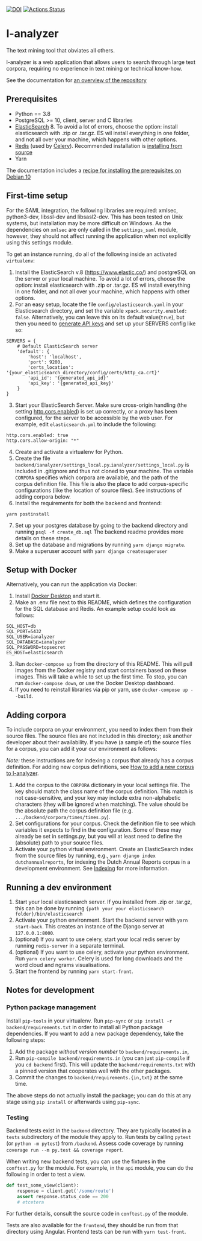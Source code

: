 [![DOI](https://zenodo.org/badge/DOI/10.5281/zenodo.8064133.svg)](https://doi.org/10.5281/zenodo.8064133)
[![Actions Status](https://github.com/UUDigitalHumanitiesLab/I-analyzer/workflows/Unit%20tests/badge.svg)](https://github.com/UUDigitalHumanitiesLab/I-analyzer/actions)


# I-analyzer

The text mining tool that obviates all others.

I-analyzer is a web application that allows users to search through large text corpora, requiring no experience in text mining or technical know-how.

See the documentation for [an overview of the repository](./documentation/Overview.md)

## Prerequisites

* Python == 3.8
* PostgreSQL >= 10, client, server and C libraries
* [ElasticSearch](https://www.elastic.co/) 8. To avoid a lot of errors, choose the option: install elasticsearch with .zip or .tar.gz. ES wil install everything in one folder, and not all over your machine, which happens with other options.
* [Redis](https://www.redis.io/) (used by [Celery](http://www.celeryproject.org/)). Recommended installation is [installing from source](https://redis.io/docs/getting-started/installation/install-redis-from-source/)
* Yarn

The documentation includes a [recipe for installing the prerequisites on Debian 10](./documentation/Local-Debian-I-Analyzer-setup.md)

## First-time setup

For the SAML integration, the following libraries are required: xmlsec, python3-dev, libssl-dev and libsasl2-dev. This has been tested on Unix systems, but installation may be more difficult on Windows. As the dependencies on `xmlsec` are only called in the `settings_saml` module, however, they should not affect running the application when not explicitly using this settings module.

To get an instance running, do all of the following inside an activated `virtualenv`:

1. Install the ElasticSearch v.8 (https://www.elastic.co/) and postgreSQL on the server or your local machine. To avoid a lot of errors, choose the option: install elasticsearch with .zip or .tar.gz. ES wil install everything in one folder, and not all over your machine, which happens with other options.
2. For an easy setup, locate the file `config/elasticsearch.yaml` in your Elasticsearch directory, and set the variable `xpack.security.enabled: false`. Alternatively, you can leave this on its default value(`true`), but then you need to [generate API keys](https://www.elastic.co/guide/en/elasticsearch/reference/current/security-api-create-api-key.html) and set up your SERVERS config like so:
```
SERVERS = {
    # Default ElasticSearch server
    'default': {
        'host': 'localhost',
        'port': 9200,
        'certs_location': '{your_elasticsearch_directory/config/certs/http_ca.crt}'
        'api_id': '{generated_api_id}'
        'api_key': '{generated_api_key}'
    }
}
```
3. Start your ElasticSearch Server. Make sure cross-origin handling (the setting [http.cors.enabled](https://www.elastic.co/guide/en/elasticsearch/reference/current/modules-http.html)) is set up correctly, or a proxy has been configured, for the server to be accessible by the web user. For example, edit `elasticsearch.yml` to include the following:
```
http.cors.enabled: true
http.cors.allow-origin: "*"
```
4. Create and activate a virtualenv for Python.
5. Create the file `backend/ianalyzer/settings_local.py`.`ianalyzer/settings_local.py` is included in .gitignore and thus not cloned to your machine. The variable `CORPORA` specifies which corpora are available, and the path of the corpus definition file. This file is also the place to add corpus-specific configurations (like the location of source files). See instructions of adding corpora below.
6. Install the requirements for both the backend and frontend:
```
yarn postinstall
```
7. Set up your postgres database by going to the backend directory and running `psql -f create_db.sql`
The backend readme provides more details on these steps.
8. Set up the database and migrations by running `yarn django migrate`.
9. Make a superuser account with `yarn django createsuperuser`

## Setup with Docker
Alternatively, you can run the application via Docker:
1. Install [Docker Desktop](https://www.docker.com/products/docker-desktop/) and start it.
2. Make an .env file next to this README, which defines the configuration for the SQL database and Redis. An example setup could look as follows:
```
SQL_HOST=db
SQL_PORT=5432
SQL_USER=ianalyzer
SQL_DATABASE=ianalyzer
SQL_PASSWORD=topsecret
ES_HOST=elasticsearch
```
3. Run `docker-compose up` from the directory of this README. This will pull images from the Docker registry and start containers based on these images. This will take a while to set up the first time. To stop, you can run `docker-compose down`, or use the Docker Desktop dashboard.
4. If you need to reinstall libraries via pip or yarn, use `docker-compose up --build`.


## Adding corpora

To include corpora on your environment, you need to index them from their source files. The source files are not included in this directory; ask another developer about their availability. If you have (a sample of) the source files for a corpus, you can add it your our environment as follows:

_Note:_ these instructions are for indexing a corpus that already has a corpus definition. For adding new corpus definitions, see [How to add a new corpus to I-analyzer](./documentation/How-to-add-a-new-corpus-to-Ianalyzer.md).

1. Add the corpus to the `CORPORA` dictionary in your local settings file. The key should match the class name of the corpus definition. This match is not case-sensitive, and your key may include extra non-alphabetic characters (they will be ignored when matching). The value should be the absolute path the corpus definition file (e.g. `.../backend/corpora/times/times.py`).
2. Set configurations for your corpus. Check the definition file to see which variables it expects to find in the configuration. Some of these may already be set in settings.py, but you will at least need to define the (absolute) path to your source files.
3. Activate your python virtual environment. Create an ElasticSearch index from the source files by running, e.g., `yarn django index dutchannualreports`, for indexing the Dutch Annual Reports corpus in a development environment. See [Indexing](documentation/Indexing-corpora.md) for more information.

## Running a dev environment

1. Start your local elasticsearch server. If you installed from .zip or .tar.gz, this can be done by running `{path your your elasticsearch folder}/bin/elasticsearch`
2. Activate your python environment. Start the backend server with `yarn start-back`. This creates an instance of the Django server at `127.0.0.1:8000`.
3. (optional) If you want to use celery, start your local redis server by running `redis-server` in a separate terminal.
4. (optional) If you want to use celery, activate your python environment. Run `yarn celery worker`. Celery is used for long downloads and the word cloud and ngrams visualisations.
5. Start the frontend by running `yarn start-front`.

## Notes for development

### Python package management

Install `pip-tools` in your virtualenv. Run `pip-sync` or `pip install -r backend/requirements.txt` in order to install all Python package dependencies. If you want to add a new package dependency, take the following steps:

 1. Add the package *without version number* to `backend/requirements.in`,
 2. Run `pip-compile backend/requirements.in` (you can just `pip-compile` if you `cd backend` first). This will update the `backend/requirements.txt` with a pinned version that cooperates well with the other packages.
 3. Commit the changes to `backend/requirements.{in,txt}` at the same time.

The above steps do not actually install the package; you can do this at any stage using `pip install` or afterwards using `pip-sync`.


### Testing

Backend tests exist in the `backend` directory. They are typically located in a `tests` subdirectory of the module they apply to. Run tests by calling `pytest` (or `python -m pytest`) from `/backend`. Assess code coverage by running `coverage run --m py.test && coverage report`.

When writing new backend tests, you can use the fixtures in the `conftest.py` for the module. For example, in the `api` module, you can do the following in order to test a view.

```py
def test_some_view(client):
    response = client.get('/some/route')
    assert response.status_code == 200
    # etcetera
```

For further details, consult the source code in `conftest.py` of the module.

Tests are also available for the `frontend`, they should be run from that directory using Angular. Frontend tests can be run with `yarn test-front`.
